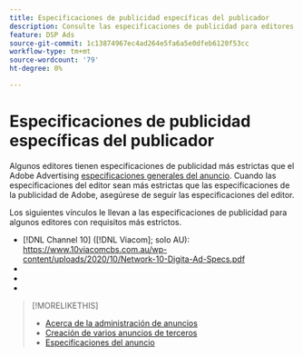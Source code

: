 ```yaml
---
title: Especificaciones de publicidad específicas del publicador
description: Consulte las especificaciones de publicidad para editores admitidos.
feature: DSP Ads
source-git-commit: 1c13874967ec4ad264e5fa6a5e0dfeb6120f53cc
workflow-type: tm+mt
source-wordcount: '79'
ht-degree: 0%

---
```


# Especificaciones de publicidad específicas del publicador

Algunos editores tienen especificaciones de publicidad más estrictas que el Adobe Advertising [especificaciones generales del anuncio](/help/dsp/campaign-management/ads/ad-specs.md). Cuando las especificaciones del editor sean más estrictas que las especificaciones de la publicidad de Adobe, asegúrese de seguir las especificaciones del editor.

Los siguientes vínculos le llevan a las especificaciones de publicidad para algunos editores con requisitos más estrictos.

* [!DNL Channel 10] ([!DNL Viacom]; solo AU): https://www.10viacomcbs.com.au/wp-content/uploads/2020/10/Network-10-Digita-Ad-Specs.pdf
* 
   [!DNL CBS Interactive Advanced Media]: https://cbsinteractive.com/advertising/ad-specs/list/cbs-interactive-advanced-media
* 
   [!DNL Hulu]: https://advertising.hulu.com/ad-products/video-commercial
* 

   [!DNL NBCUniversal]: https://together.nbcuni.com/nbcu-creative-guidelines

>[!MORELIKETHIS]
>
>* [Acerca de la administración de anuncios](ad-about.md)
>* [Creación de varios anuncios de terceros](ad-create-multiple.md)
>* [Especificaciones del anuncio](/help/dsp/campaign-management/ads/ad-specs.md)

